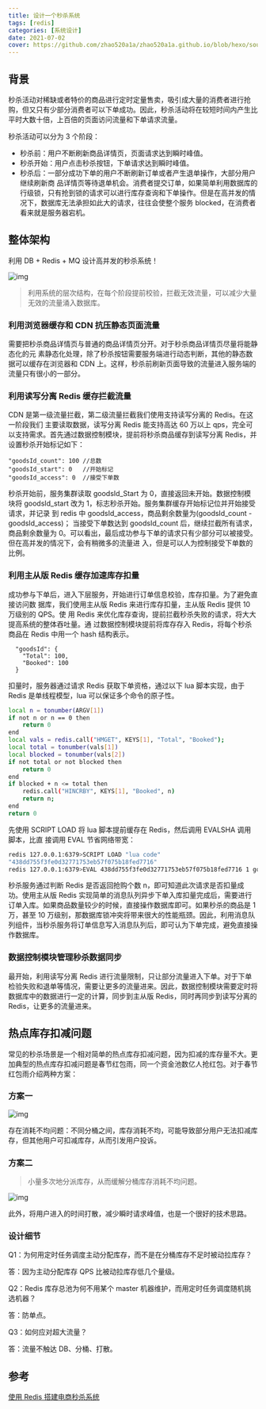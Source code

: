 ```yaml
---
title: 设计一个秒杀系统
tags: [redis]
categories: [系统设计]
date: 2021-07-02
cover: https://github.com/zhao520a1a/zhao520a1a.github.io/blob/hexo/source/cover/spikeScene.png?raw=true
---
```


## 背景

秒杀活动对稀缺或者特价的商品进行定时定量售卖，吸引成大量的消费者进行抢购，但又只有少部分消费者可以下单成功。因此，秒杀活动将在较短时间内产生比平时大数十倍，上百倍的页面访问流量和下单请求流量。

秒杀活动可以分为 3 个阶段：

- 秒杀前：用户不断刷新商品详情页，页面请求达到瞬时峰值。
- 秒杀开始：用户点击秒杀按钮，下单请求达到瞬时峰值。
- 秒杀后：一部分成功下单的用户不断刷新订单或者产生退单操作，大部分用户继续刷新商 品详情页等待退单机会。消费者提交订单，如果简单利用数据库的行级锁，只有抢到锁的请求可以进行库存查询和下单操作。但是在高并发的情况下，数据库无法承担如此大的请求，往往会使整个服务 blocked，在消费者看来就是服务器宕机。

## 整体架构

利用 DB + Redis + MQ 设计高并发的秒杀系统！

<img src="设计一个秒杀系统/640-20220911220546350.jpeg" alt="img" />

> 利用系统的层次结构，在每个阶段提前校验，拦截无效流量，可以减少大量无效的流量涌入数据库。

### 利用浏览器缓存和 CDN 抗压静态页面流量

需要把秒杀商品详情页与普通的商品详情页分开。对于秒杀商品详情页尽量将能静态化的元 素静态化处理，除了秒杀按钮需要服务端进行动态判断，其他的静态数据可以缓存在浏览器和 CDN 上。这样，秒杀前刷新页面导致的流量进入服务端的流量只有很小的一部分。

### 利用读写分离 Redis 缓存拦截流量

CDN 是第一级流量拦截，第二级流量拦截我们使用支持读写分离的 Redis。在这一阶段我们 主要读取数据，读写分离 Redis 能支持高达 60 万以上 qps，完全可以支持需求。首先通过数据控制模块，提前将秒杀商品缓存到读写分离 Redis，并设置秒杀开始标记如下：

```
"goodsId_count": 100 //总数
"goodsId_start": 0   //开始标记
"goodsId_access": 0  //接受下单数
```

秒杀开始前，服务集群读取 goodsId_Start 为 0，直接返回未开始。数据控制模块将 goodsId_start 改为 1，标志秒杀开始。服务集群缓存开始标记位并开始接受请求，并记录 到 redis 中 goodsId_access，商品剩余数量为(goodsId_count - goodsId_access)；
当接受下单数达到 goodsId_count 后，继续拦截所有请求，商品剩余数量为 0。可以看出，最后成功参与下单的请求只有少部分可以被接受。但在高并发的情况下，会有稍微多的流量进 入，但是可以人为控制接受下单数的比例。

### 利用主从版 Redis 缓存加速库存扣量

成功参与下单后，进入下层服务，开始进行订单信息校验，库存扣量。为了避免直接访问数 据库，我们使用主从版 Redis 来进行库存扣量，主从版 Redis 提供 10 万级别的 QPS。使 用 Redis 来优化库存查询，提前拦截秒杀失败的请求，将大大提高系统的整体吞吐量。通 过数据控制模块提前将库存存入 Redis，将每个秒杀商品在 Redis 中用一个 hash 结构表示。

```
  "goodsId": {
    "Total": 100,
    "Booked": 100
  }
```

扣量时，服务器通过请求 Redis 获取下单资格，通过以下 lua 脚本实现，由于 Redis 是单线程模型，lua 可以保证多个命令的原子性。

```bash
local n = tonumber(ARGV[1])
if not n or n == 0 then
    return 0
end
local vals = redis.call("HMGET", KEYS[1], "Total", "Booked");
local total = tonumber(vals[1])
local blocked = tonumber(vals[2])
if not total or not blocked then
    return 0
end
if blocked + n <= total then
    redis.call("HINCRBY", KEYS[1], "Booked", n)
    return n;
end
return 0
```

先使用 SCRIPT LOAD 将 lua 脚本提前缓存在 Redis，然后调用 EVALSHA 调用脚本，比直 接调用 EVAL 节省网络带宽：

```bash
redis 127.0.0.1:6379>SCRIPT LOAD "lua code"
"438dd755f3fe0d32771753eb57f075b18fed7716"
redis 127.0.0.1:6379>EVAL 438dd755f3fe0d32771753eb57f075b18fed7716 1 goodsId 1
```

秒杀服务通过判断 Redis 是否返回抢购个数 n，即可知道此次请求是否扣量成功。使用主从版 Redis 实现简单的消息队列异步下单入库扣量完成后，需要进行订单入库。如果商品数量较少的时候，直接操作数据库即可。如果秒杀的商品是 1 万，甚至 10 万级别，那数据库锁冲突将带来很大的性能瓶颈。因此，利用消息队列组件，当秒杀服务将订单信息写入消息队列后，即可认为下单完成，避免直接操作数据库。

### 数据控制模块管理秒杀数据同步

最开始，利用读写分离 Redis 进行流量限制，只让部分流量进入下单。对于下单检验失败和退单等情况，需要让更多的流量进来。因此，数据控制模块需要定时将数据库中的数据进行一定的计算，同步到主从版 Redis，同时再同步到读写分离的 Redis，让更多的流量进来。

## 热点库存扣减问题

常见的秒杀场景是一个相对简单的热点库存扣减问题，因为扣减的库存量不大。更加典型的热点库存扣减问题是春节红包雨，同一个资金池数亿人抢红包。对于春节红包雨介绍两种方案：

### 方案一

<img src="设计一个秒杀系统/640-20220911201150925-20220911220606108.png" alt="img" />

存在消耗不均问题：不同分桶之间，库存消耗不均，可能导致部分用户无法扣减库存，但其他用户可扣减库存，从而引发用户投诉。

### 方案二

> 小量多次地分派库存，从而缓解分桶库存消耗不均问题。

<img src="设计一个秒杀系统/640-20220911201131227-20220911220609706.png" alt="img" />

此外，将用户进入的时间打散，减少瞬时请求峰值，也是一个很好的技术思路。

### 设计细节

Q1：为何用定时任务调度主动分配库存，而不是在分桶库存不足时被动拉库存？

答：因为主动分配库存 QPS 比被动拉库存低几个量级。

Q2：Redis 库存总池为何不用某个 master 机器维护，而用定时任务调度随机挑选机器？

答：防单点。

Q3：如何应对超大流量？

答：流量不触达 DB、分桶、打散。

## 参考

[使用 Redis 搭建电商秒杀系统](https://mp.weixin.qq.com/s/qgGS7ODqdQIHFtKnVlvIDQ)
